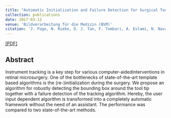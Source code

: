 ```yaml
---
title: "Automatic Initialization and Failure Detection for Surgical Tool Tracking in Retinal Microsurgery"
collection: publications
date: 2017-03-12
venue: 'Bildverarbeitung für die Medizin (BVM)'
citation: 'J. Page, N. Rieke, D. J. Tan, F. Tombari, A. Eslami, N. Navab &quot;Automatic Initialization and Failure Detection for Surgical Tool Tracking in Retinal Microsurgery.&quot; In <i>BVM 2017</i>.'
---
```


 [[PDF]](https://www.researchgate.net/profile/Josue_Page/publication/314136704_Automatic_Initialization_and_Failure_Detection_for_Surgical_Tool_Tracking_in_Retinal_Microsurgery/links/5b3bea804585150d23f6638b/Automatic-Initialization-and-Failure-Detection-for-Surgical-Tool-Tracking-in-Retinal-Microsurgery.pdf) 
 <!-- [[Project Page]](https://sjenni.github.io/LearningToSpotArtifacts/) [[Code]](https://github.com/sjenni/LearningToSpotArtifacts)  -->

## Abstract

Instrument tracking is a key step for various computer-aidedinterventions in retinal microsurgery. One of the bottlenecks of state-of-the-art template based algorithms is the (re-)initialization during the surgery. We propose an algorithm for robustly detecting the bounding box around the tool tip together with a failure detection of the tracking algorithm. Hereby, the user input dependent algorithm is transformed into a completely automatic framework without the need of an assistant. The performance was compared to two state-of-the-art methods.